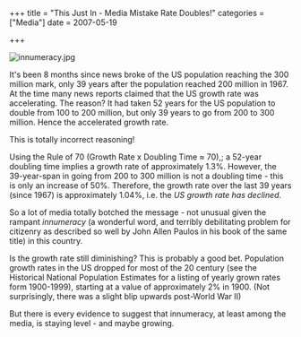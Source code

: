 +++
title = "This Just In - Media Mistake Rate Doubles!"
categories = ["Media"]
date = 2007-05-19


+++


<img src="https://www.fractalog.com/jpg/innumeracy.jpg" alt="innumeracy.jpg" />

It's been 8 months since news broke of the US population reaching the 300 million mark, only 39 years after the population reached 200 million in 1967. At the time many news reports claimed that the US growth rate was accelerating. The reason? It had taken 52 years for the US population to double from 100 to 200 million, but only 39 years to go from 200 to 300 million. Hence the accelerated growth rate.
   
This is totally incorrect reasoning!

   Using the Rule of 70 (Growth Rate x Doubling Time &asymp; 70),; a 52-year doubling time implies a growth rate of approximately 1.3%. However, the 39-year-span in going from 200 to 300 million is not a doubling time - this is only an increase of 50%. Therefore, the growth rate over the last 39 years (since 1967) is approximately 1.04%, i.e. the <em>US growth rate has declined.</em> 
      
So a lot of media totally botched the message - not unusual given the rampant <em>innumeracy </em>(a wonderful word, and terribly debilitating problem for citizenry as described so well by John Allen Paulos in his book of the same title) in this country. 
   
Is the growth rate still diminishing? This is probably a good bet. Population growth rates in the US dropped for most of the 20 century (see the Historical National Population Estimates for a listing of yearly grown rates form 1900-1999), starting at a value of approximately 2% in 1900. (Not surprisingly, there was a slight blip upwards post-World War II)
 
But there is every evidence to suggest that innumeracy, at least among the media, is staying level - and maybe growing.
   

